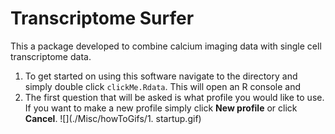 # Transcriptome Surfer
This a package developed to combine calcium imaging data with single cell transcriptome data. 
1. To get started on using this software navigate to the directory and simply double click `clickMe.Rdata`. This will open an R console and 
2. The first question that will be asked is what profile you would like to use. If you want to make a new profile simply click **New profile** or click **Cancel**. ![](./Misc/howToGifs/1. startup.gif)